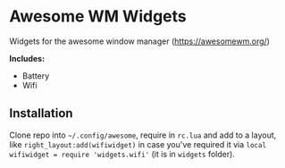 # Awesome WM Widgets

Widgets for the awesome window manager (https://awesomewm.org/)

**Includes:**
- Battery
- Wifi

## Installation

Clone repo into `~/.config/awesome`, require in `rc.lua` and add to a layout, like `right_layout:add(wifiwidget)` in case you've required it via `local wifiwidget = require 'widgets.wifi'` (it is in `widgets` folder).
